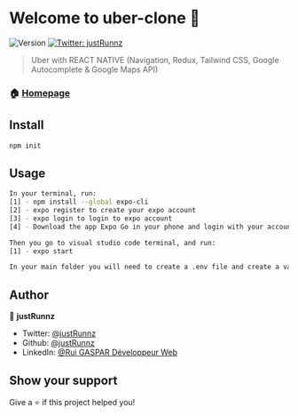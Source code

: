 # Welcome to uber-clone 👋
![Version](https://img.shields.io/badge/version-1.0.0-blue.svg?cacheSeconds=2592000)
[![Twitter: justRunnz](https://img.shields.io/twitter/follow/justRunnz.svg?style=social)](https://twitter.com/justRunnz)

> Uber with REACT NATIVE (Navigation, Redux, Tailwind CSS, Google Autocomplete & Google Maps API)

### 🏠 [Homepage](https://github.com/justRunnz/Uber_Clone/tree/master/uber-clone)

## Install

```sh
npm init
```

## Usage

```sh
In your terminal, run: 
[1] - npm install --global expo-cli
[2] - expo register to create your expo account
[3] - expo login to login to expo account
[4] - Download the app Expo Go in your phone and login with your account

Then you go to visual studio code terminal, and run:  
[1] - expo start
```

```sh
In your main folder you will need to create a .env file and create a variable with the following syntax [KEY_MAPS_API = YourApiKey] without []
```

## Author

👤 **justRunnz**

* Twitter: [@justRunnz](https://twitter.com/justRunnz)
* Github: [@justRunnz](https://github.com/justRunnz)
* LinkedIn: [@Rui GASPAR Développeur Web](https://www.linkedin.com/in/rui-gaspar-web-developpeur/)

## Show your support

Give a ⭐️ if this project helped you!
